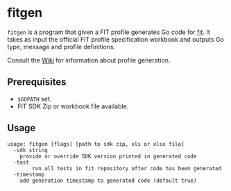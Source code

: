 # fitgen

```fitgen``` is a program that given a FIT profile generates Go code for
[fit](https://github.com/tormoder/fit). It takes as input the official FIT profile
specification workbook and outputs Go type, message and profile definitions.

Consult the [Wiki](https://github.com/tormoder/fit/wiki/Profile-Generation)
for information about profile generation.

## Prerequisites

* ```$GOPATH``` set.
* FIT SDK Zip or workbook file available.

## Usage

```shell
usage: fitgen [flags] [path to sdk zip, xls or xlsx file]
  -sdk string
	provide or override SDK version printed in generated code
  -test
        run all tests in fit repository after code has been generated
  -timestamp
	add generation timestamp to generated code (default true)
```
